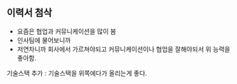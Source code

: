 
## 이력서 첨삭


* 요즘은 협업과 커뮤니케이션을 많이 봄
* 인사팀에 물어보니까 
* 저연차니까 회사에서 가르쳐야되고 커뮤니케이션이나 협업을 잘해야되서 위 능력을 좋아함.

기술스택 추가 : 기술스택을 위쪽에다가 올리는게 좋다.



